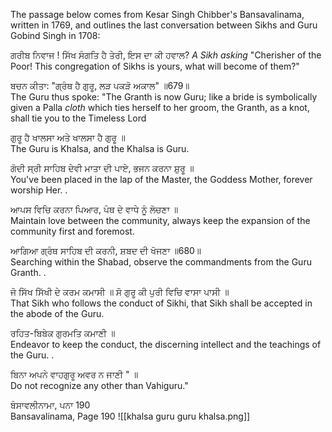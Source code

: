 The passage below comes from Kesar Singh Chibber's Bansavalinama, written in 1769, and outlines the last conversation between Sikhs and Guru Gobind Singh in 1708:

ਗਰੀਬ ਨਿਵਾਜ ! ਸਿੱਖ ਸੰਗਤਿ ਹੈ ਤੇਰੀ, ਇਸ ਦਾ ਕੀ ਹਵਾਲ? 
*A Sikh asking* "Cherisher of the Poor! This congregation of Sikhs is yours, what will become of them?" 

ਬਚਨ ਕੀਤਾ: "ਗ੍ਰੰਥ ਹੈ ਗੁਰੂ, ਲੜ ਪਕੜੋ ਅਕਾਲ" ॥679॥  
The Guru thus spoke: "The Granth is now Guru; like a bride is symbolically given a Palla *cloth* which ties herself to her groom, the Granth, as a knot, shall tie you to the Timeless Lord  
  
ਗੁਰੂ ਹੈ ਖਾਲਸਾ ਅਤੇ ਖਾਲਸਾ ਹੈ ਗੁਰੂ ॥  
The Guru is Khalsa, and the Khalsa is Guru.  
  
ਗੋਦੀ ਸ੍ਰੀ ਸਾਹਿਬ ਦੇਵੀ ਮਾਤਾ ਦੀ ਪਾਏ, ਭਜਨ ਕਰਨਾ ਸ਼ੁਰੂ ॥  
You've been placed in the lap of the Master, the Goddess Mother, forever worship Her. .  
  
ਆਪਸ ਵਿਚਿ ਕਰਨਾ ਪਿਆਰ, ਪੰਥ ਦੇ ਵਾਧੇ ਨੂੰ ਲੋਚਣਾ ॥  
Maintain love between the community, always keep the expansion of the community first and foremost. 
  
ਆਗਿਆ ਗ੍ਰੰਥ ਸਾਹਿਬ ਦੀ ਕਰਨੀ, ਸ਼ਬਦ ਦੀ ਖੋਜਣਾ ॥680॥  
Searching within the Shabad, observe the commandments from the Guru Granth. .  
  
ਜੋ ਸਿੱਖ ਸਿੱਖੀ ਦੇ ਕਰਮ ਕਮਾਸੀ ॥ ਸੋ ਗੁਰੂ ਕੀ ਪੁਰੀ ਵਿਚਿ ਵਾਸਾ ਪਾਸੀ ॥  
That Sikh who follows the conduct of Sikhi, that Sikh shall be accepted in the abode of the Guru.

ਰਹਿਤ-ਬਿਬੇਕ ਗੁਰਮਤਿ ਕਮਾਣੀ ॥  
Endeavor to keep the conduct, the discerning intellect and the teachings of the Guru. .  
  
ਬਿਨਾ ਅਪਨੇ ਵਾਹਗੁਰੂ ਅਵਰ ਨ ਜਾਣੀ " ॥  
Do not recognize any other than Vahiguru." 

ਬੰਸਾਵਲੀਨਾਮਾ, ਪਨਾ 190  
Bansavalinama, Page 190
![[khalsa guru guru khalsa.png]]
